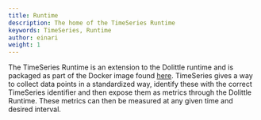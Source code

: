 ```yaml
---
title: Runtime
description: The home of the TimeSeries Runtime
keywords: TimeSeries, Runtime
author: einari
weight: 1
---
```


The TimeSeries Runtime is an extension to the Dolittle runtime and is packaged
as part of the Docker image found [here](https://hub.docker.com/r/dolittle/runtime).
TimeSeries gives a way to collect data points in a standardized way, identify these
with the correct TimeSeries identifier and then expose them as metrics through the
Dolittle Runtime. These metrics can then be measured at any given time and desired
interval.